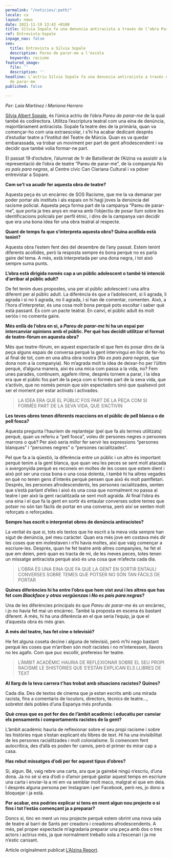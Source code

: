 ```yaml
---
permalink: "/noticies/:path/"
locale: ca
layout: news
date: 2021-11-19 13:43 +0100
title: Sílvia Sopale fa una denuncia antiracista a través de l’obra Pareu de parar-me
ref: Entrevista-Sopale
inpage_nav: false
seo:
  title: Entrevista a Silvia Sopale
  description: Pareu de parar-me a l'escola
  keywords: racisme
featured_image:
  file: ''
  description: ''
headline: L’actriu Sílvia Sopale fa una denuncia antiracista a través de l’obra Pareu
  de parar-me
published: false

---
```

_Per: Laia Martínez i Mariona Herrero_

[Sílvia Albert Sopale](https://www.pareudepararme.org/noticies/pareu-de-parar-me-una-protesta-contra-les-identificacions-per-perfil-etnic-1/), és l’única actriu de l’obra _Pareu de parar-me_ de la qual també és codirectora. Utilitza l’escriptura teatral com una eina de denúncia, majoritàriament antiracista. Sopale fa teatre des de la primària, quan va començar-ho com una extraescolar, i s’hi ha acabar dedicant després d’estudiar teatre a l’Institut del Teatre de Múrcia. Quan es va quedar embarassada, va trobar un moviment per part de gent afrodescendent i va decidir que també volia formar-ne part.

El passat 19 d’octubre, l’alumnat de 1r de Batxillerat de l’Alzina va assistir a la representació de l’obra de teatre “Pareu de parar-me”, de la companyia _No es país para negras_, al Centre cívic Can Clariana Cultural i va pdoer entrevistar a Sopare.

**Com se’t va acudir fer aquesta obra de teatre?**

Aquesta peça és un encàrrec de SOS Racisme, que me la va demanar per poder portar als instituts i als espais on hi hagi joves la denúncia del racisme policial. Aquesta peça forma part de la campanya “Pareu de parar-me”, que porta ja tres anys en marxa amb l’objectiu de posar llum sobre les identificacions policials per perfil ètnic, i dins de la campanya van decidir que era una bona idea fer una obra teatral al respecte.

**Quant de temps fa que s’interpreta aquesta obra? Quina acollida està tenint?**

Aquesta obra l’estem fent des del desembre de l’any passat. Estem tenint diferents acollides, però la resposta sempre és bona perquè no es parla gaire del tema. A més, està interpretada per una dona negra, i tot això sempre suma punts.

**L’obra està dirigida només cap a un públic adolescent o també té intenció d’arribar al públic adult?**

De fet tenim dues propostes, una per al públic adolescent i una altra diferent per al públic adult. La diferència és que a l’adolescent, si li agrada, li agrada i si no li agrada, no li agrada, i si han de comentar, comenten. Això, a l’hora d’interpretar, és una cosa molt bona perquè pots escoltar i saber què està passant. És com un pacte teatral. En canvi, el públic adult és molt seriós i no comenta gaire.

**Més enllà de l’obra en si, a _Pareu de parar-me_ hi ha un espai per intercanviar opinions amb el públic. Per què has decidit utilitzar el format de teatre-fòrum en aquesta obra?**

Més que teatre-fòrum, en aquest espectacle el que fem és posar dins de la peça alguns espais de conversa perquè la gent intervingui en lloc de fer-ho al final de tot, com en una altra obra nostra (_No es país para negras_, que dona nom a la companyia). No m’agrada molt la idea de deixar-ho per l’últim perquè, d’alguna manera, així és una mica com passa a la vida, no? Fem unes parades, continuem, agafem ritme, després tornem a parar, i la idea era que el públic fos part de la peça com si formés part de la seva vida, que s’activin, que no només pensin que són espectadors sinó que qualsevol pot ser el moment per estar activats i activades.

> LA IDEA ERA QUE EL PÚBLIC FOS PART DE LA PEÇA COM SI FORMÉS PART DE LA SEVA VIDA, QUE S’ACTIVIN

**Les teves obres tenen diferents reaccions en el públic de pell blanca o de pell fosca?**

Aquesta pregunta l’hauríem de replantejar (pel que fa als termes utilitzats) perquè, quan us referiu a “pell fosca”, voleu dir persones negres o persones marrons o què? Per això seria millor fer servir les expressions “persones blanques” i “persones negres” o “persones racialitzades”.

Pel que fa a la qüestió, la diferència entre un públic i un altre és important perquè tenim a la gent blanca, que quan veu les peces se sent molt atacada o avergonyida perquè es reconeix en moltes de les coses que estem dient i això pot ser una cosa bona o una cosa dolenta, i també hi ha altres vegades en què no tenen gens d’interès perquè pensen que això és molt pamfletari. Després, les persones afrodescendents, les persones racialitzades, senten que s’està parlant d’elles i això és una cosa que normalment no passa al teatre i per això la gent racialitzada se sent molt agraïda. Al final l’obra és una eina i el que fa la gent en sortir és entaular converses sobre temes que potser no són tan fàcils de portar en una conversa, però així se senten molt reforçats o reforçades.

**Sempre has escrit o interpretat obres de denúncia antiracistes?**

La veritat és que si, tots els textos que he escrit a la meva vida sempre han sigut de denúncia, pel meu caràcter. Quan era més jove em costava més dir les coses que em molestaven i n’hi havia moltes, així que vaig començar a escriure-les. Després, quan he fet teatre amb altres companyies, he fet el que em deien, però quan es tracta de mi, de les meves peces, totes tenen un missatge antiracista perquè això és una cosa que m’afecta cada dia.

> L’OBRA ÉS UNA EINA QUE FA QUE LA GENT EN SORTIR ENTAULI CONVERSES SOBRE TEMES QUE POTSER NO SÓN TAN FÀCILS DE PORTAR

**Quines diferències hi ha entre l’obra que hem vist avui i les altres que has fet com _Blackface y otras vergüenzas_ i _No es país para negras_?**

Una de les diferències principals és que _Pareu de parar-me_ és un encàrrec, i jo no havia fet mai un encàrrec. També la proposta en escena és bastant diferent. A més, hi ha una diferència en el que seria l’equip, ja que el d’aquesta obra és més gran.

**A més del teatre, has fet cine o televisió?**

He fet alguna coseta decine i alguna de televisió, però m’hi nego bastant perquè les coses que m’arriben són molt racistes i no m’interessen, llavors no les agafo. Com que puc escollir, prefereixo fer teatre.

> L’ÀMBIT ACADÈMIC HAURIA DE REFLEXIONAR SOBRE EL SEU PROPI RACISME LE SHISTÒRIES QUE S’ESTÀN EXPLICAN ELS LLIBRES DE TEXT

**Al llarg de la teva carrera t’has trobat amb situacions racistes? Quines?**

Cada dia. Des de textos de cinema que ja estan escrits amb una mirada racista, fins a comentaris de locutors, directors, tècnics de teatre…, sobretot dels pobles d’una Espanya més profunda.

**Què creus que es pot fer des de l’àmbit acadèmic i educatiu per canviar els pensaments i comportaments racistes de la gent?**

L’àmbit acadèmic hauria de reflexionar sobre el seu propi racisme i sobre les històries nque s’estan explicant els llibres de text. Hi ha una invisibilitat de les persones racialitzades i molt colonialisme. Si comencem fent autocrítica, des d’allà es poden fer canvis, però el primer és mirar cap a casa.

**Has rebut missatges d’odi per fer aquest tipus d’obres?**

Si, algun. Bé, vaig rebre una carta, ara que ja gairebé ningú n’escriu, d’una dona. Ja no sé si era d’odi o d’amor perquè gastar aquest temps en escriure una carta i enviar-la a mi em va semblar molt maco, malgrat el que em deia. I després alguna persona per Instagram i per Facebook, però res, jo dono a bloquejar i ja està.

**Per acabar, ens podries explicar si tens en ment algun nou projecte o si fins i tot l’estàs començant ja a preparar?**

Doncs si, tinc en ment un nou projecte perquè estem obrint una nova sala de teatre al barri de Sants per creadors i creadores afrodescendents. A més, pel proper espectacle m’agradaria preparar una peça amb dos o tres actors i actrius més, ja que normalment treballo sola a l’escenari i ja me n’estic cansant.

Article originalment publicat [L’Alzina Report](https://alzina.junior-report.media/silvia-sopare-lambit-academic-hauria-de-reflexionar-sobre-el-seu-propi-racisme/).